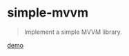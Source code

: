 # simple-mvvm

> Implement a simple MVVM library.

[demo](https://tgxhx.github.io/simple-mvvm/demo/)
